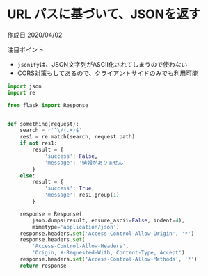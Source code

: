 # URL パスに基づいて、JSONを返す

作成日 2020/04/02

注目ポイント

- `jsonify`は、JSON文字列がASCII化されてしまうので使わない
- CORS対策もしてあるので、クライアントサイドのみでも利用可能

```python
import json
import re

from flask import Response


def something(request):
    search = r'^\/(.+)$'
    res1 = re.match(search, request.path)
    if not res1:
        result = {
            'success': False,
            'message': '情報がありません'
        }
    else:
        result = {
            'success': True,
            'message': res1.group(1)
        }

    response = Response(
        json.dumps(result, ensure_ascii=False, indent=4),
        mimetype='application/json')
    response.headers.set('Access-Control-Allow-Origin', '*')
    response.headers.set(
        'Access-Control-Allow-Headers',
        'Origin, X-Requested-With, Content-Type, Accept')
    response.headers.set('Access-Control-Allow-Methods', '*')
    return response
```
